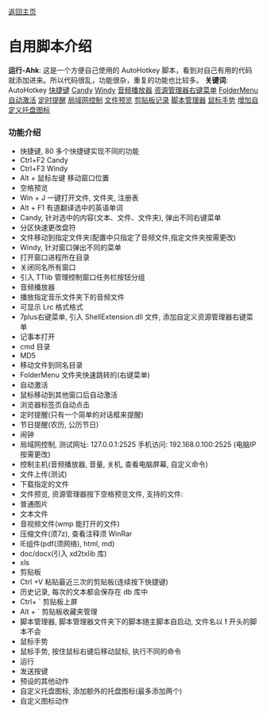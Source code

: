 ﻿---
layout: default
---

[返回主页](http://wyagd001.github.io)

# [](#header-2) 自用脚本介绍

**运行-Ahk**: 这是一个方便自己使用的 AutoHotkey 脚本，看到对自己有用的代码就添加进来。所以代码很乱，功能很杂，重复的功能也比较多。
**关键词**: AutoHotkey [快捷键](#hotkey) [Candy](#Candy) [Windy](#Windy) [音频播放器](#AhkPlayer) [资源管理器右键菜单](#7plus) [FolderMenu](#FolderMenu) [自动激活](#AutoRaise) [定时提醒](#Naozhong) [局域网控制](#Rc) [文件预览](#FilePrew) [剪贴板记录](#Clip) [脚本管理器](#Sm) [鼠标手势](#mouse) [增加自定义托盘图标](#TrayIcon)  

### [](#header-3)功能介绍
 - <span id="hotkey">快捷键</span>, 80 多个快捷键实现不同的功能
  - Ctrl+F2 Candy
  - Ctrl+F3 Windy
  - Alt + 鼠标左键 移动窗口位置
  - 空格预览
  - Win + J 一键打开文件, 文件夹, 注册表
  - Alt + F1 有道翻译选中的英语单词
 - <span id="Candy">Candy</span>, 针对选中的内容(文本、文件、文件夹), 弹出不同右键菜单
  - 分区快速更改盘符
  - 文件移动到指定文件夹(配置中只指定了音频文件,指定文件夹按需更改)
 - <span id="Windy">Windy</span>, 针对窗口弹出不同的菜单
  - 打开窗口进程所在目录
  - 关闭同名所有窗口
  - 引入 TTlib 管理控制窗口任务栏按钮分组
 - <span id="AhkPlayer">音频播放器</span>
  - 播放指定音乐文件夹下的音频文件
  - 可显示 Lrc 格式格式
 - <span id="7plus">7plus右键菜单</span>, 引入 ShellExtension.dll 文件, 添加自定义资源管理器右键菜单
  - 记事本打开
  - cmd 目录
  - MD5
  - 移动文件到同名目录
 - <span id="FolderMenu">FolderMenu</span> 文件夹快速跳转的(右键菜单)
 - <span id="AutoRaise">自动激活</span>
  - 鼠标移动到其他窗口后自动激活
  - 浏览器标签页自动点击
 - <span id="Naozhong">定时提醒</span>(只有一个简单的对话框来提醒)
  - 节日提醒(农历, 公历节日)
  - 闹钟
 - <span id="Rc">局域网控制</span>, 测试网址: 127.0.0.1:2525 手机访问: 192.168.0.100:2525 (电脑IP按需更改)
  - 控制主机(音频播放器, 音量, 关机, 查看电脑屏幕, 自定义命令)
  - 文件上传(测试)
  - 下载指定的文件
 - <span id="FilePrew">文件预览</span>, 资源管理器按下空格预览文件, 支持的文件:
  - 普通图片
  - 文本文件
  - 音视频文件(wmp 能打开的文件)
  - 压缩文件(须7z), 查看注释须 WinRar
  - IE组件(pdf(须网络), html, md)
  - doc/docx(引入 xd2txlib 库)
  - xls
 - <span id="Clip">剪贴板</span>
  - Ctrl +V 粘贴最近三次的剪贴板(连续按下快捷键)
  - 历史记录, 每次的文本都会保存在 db 库中
  - Ctrl+ ` 剪贴板上屏
  - Alt + ` 剪贴板收藏夹管理
 - <span id="Sm">脚本管理器</span>, 脚本管理器文件夹下的脚本随主脚本自启动, 文件名以 **!** 开头的脚本不会
  - 鼠标手势
 - <span id="mouse">鼠标手势</span>, 按住鼠标右键后移动鼠标, 执行不同的命令
  - 运行
  - 发送按键
  - 预设的其他动作
 - <span id="TrayIcon">自定义托盘图标</span>, 添加额外的托盘图标(最多添加两个)
  - 自定义图标动作







